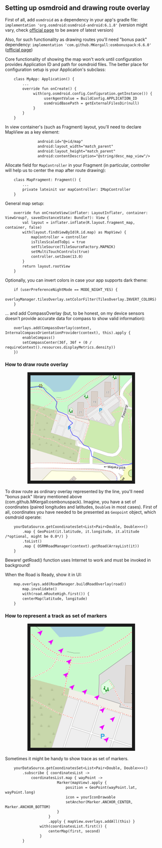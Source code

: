 ## Setting up osmdroid and drawing route overlay

First of all, add ```osmdroid``` as a dependency in your app's gradle file:
```implementation 'org.osmdroid:osmdroid-android:6.1.8'``` (version might vary, check [official page](https://github.com/osmdroid/osmdroid) to be aware of latest version)

Also, for such functionality as drawing routes you'll need "bonus pack" dependency:
```implementation 'com.github.MKergall:osmbonuspack:6.6.0'``` ([official page](https://github.com/MKergall/osmbonuspack))

Core functionality of showing the map won't work until configuration provides Application ID and path for osmdroid files. The better place for configuration setup is your Application's subclass:
```
    class MyApp: Application() {
        ...
        override fun onCreate() {
             with(org.osmdroid.config.Configuration.getInstance()) {
                  userAgentValue = BuildConfig.APPLICATION_ID
                  osmdroidBasePath = getExternalFilesDir(null)
             }
        }
    }
```

In view container's (such as Fragment) layout, you'll need to declare MapView as a key element:
```        <org.osmdroid.views.MapView
               android:id="@+id/map"
               android:layout_width="match_parent"
               android:layout_height="match_parent"
               android:contentDescription="@string/desc_map_view"/>
```

Allocate field for ```MapController``` in your Fragment (in particular, controller will help us to center the map after route drawing):
```
    class MapFragment: Fragment() {
        ...
        private lateinit var mapController: IMapController
    }
```

General map setup:
```
    override fun onCreateView(inflater: LayoutInflater, container: ViewGroup?, savedInstanceState: Bundle?): View {
        val layout = inflater.inflate(R.layout.fragment_map, container, false)
        with(layout.findViewById(R.id.map) as MapView) {
            mapController = controller
            isTilesScaledToDpi = true
            setTileSource(TileSourceFactory.MAPNIK)
            setMultiTouchControls(true)
            controller.setZoom(13.0)
        }
        return layout.rootView
    }
```

Optionally, you can invert colors in case your app supports dark theme:
```
    if (userPreferenceNightMode == MODE_NIGHT_YES) {
        overlayManager.tilesOverlay.setColorFilter(TilesOverlay.INVERT_COLORS)
    }
```

... and add CompassOverlay (but, to be honest, on my device sensors doesn't provide accurate data for compass to show valid information):
```
    overlays.add(CompassOverlay(context, InternalCompassOrientationProvider(context), this).apply {
        enableCompass()
        setCompassCenter(36f, 36f + (0 / requireContext().resources.displayMetrics.density))
    })
```

### How to draw route overlay

<div align="center"><img src="https://github.com/liinahamari/Follower/blob/main/screenshots/line_preview.png" border="10"></div>

To draw route as ordinary overlay represented by the line, you'll need "bonus pack" library mentioned above (com.github.MKergall:osmbonuspack). 
Imagine, you have a set of coordinates (paired longitudes and latitudes, ```Double```s in most cases). First of all, coordinates you have needed to be presented as ```Geopoint``` object, which osmdroid operate:
```
    yourDataSource.getCoondinatesSet<List<Pair<Double, Double>>>()
        .map { GeoPoint(it.latitude, it.longitude, it.altitude /*optional, might be 0.0*/) }
        .toList()
        .map { OSRMRoadManager(context).getRoad(ArrayList(it)) 
    }
```
Beware! getRoad() function uses Internet to work and must be invoked in background! 

When the Road is Ready, show it in UI:
```
    map.overlays.add(RoadManager.buildRoadOverlay(road))
        map.invalidate()
        with(road.mRouteHigh.first()) {
        centerMap(latitude, longitude)
    }
``` 

### How to represent a track as set of markers
<div align="center">
<img src="https://github.com/liinahamari/Follower/blob/main/screenshots/set_of_markers.png" border="10"/></div>

Sometimes it might be handy to show trace as set of markers.
```
    yourDataSource.getCoondinatesSet<List<Pair<Double, Double>>>()
        .subscribe { coordinatesList ->
            coordinatesList.map { wayPoint -> 
                        Marker(mapView).apply {
                            position = GeoPoint(wayPoint.lat, wayPoint.long)
                            icon = yourIconDrawable
                            setAnchor(Marker.ANCHOR_CENTER, Marker.ANCHOR_BOTTOM)
                        }
                    }
                    .apply { mapView.overlays.addAll(this) }
                with(coordinatesList.first()) {
                    centerMap(first, second)
                }       
        }
```
